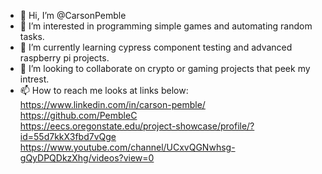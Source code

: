 - 👋 Hi, I’m @CarsonPemble
- 👀 I’m interested in programming simple games and automating random tasks.
- 🌱 I’m currently learning cypress component testing and advanced raspberry pi projects.
- 💞️ I’m looking to collaborate on crypto or gaming projects that peek my intrest.
- 📫 How to reach me looks at links below: <br>
https://www.linkedin.com/in/carson-pemble/ <br>
https://github.com/PembleC <br>
https://eecs.oregonstate.edu/project-showcase/profile/?id=55d7kkX3fbd7vQge <br>
https://www.youtube.com/channel/UCxvQGNwhsg-gQyDPQDkzXhg/videos?view=0 <br>

<!---
CarsonPemble/CarsonPemble is a ✨ special ✨ repository because its `README.md` (this file) appears on your GitHub profile.
You can click the Preview link to take a look at your changes.
--->
